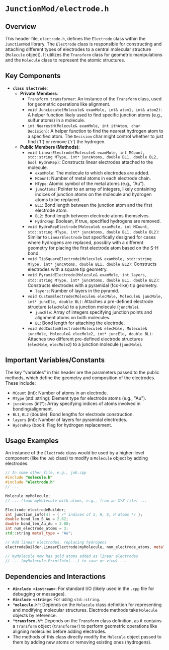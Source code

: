 # `JunctionMod/electrode.h`

## Overview

This header file, `electrode.h`, defines the `Electrode` class within the `JunctionMod` library. The `Electrode` class is responsible for constructing and attaching different types of electrodes to a central molecular structure (`Molecule` object). It utilizes the `Transform` class for geometric manipulations and the `Molecule` class to represent the atomic structures.

## Key Components

-   **`class Electrode`**:
    -   **Private Members**:
        -   `Transform transformer`: An instance of the `Transform` class, used for geometric operations like alignment.
        -   `void JuncLocate(Molecule& examMole, int& atom1, int& atom2)`: A helper function likely used to find specific junction atoms (e.g., sulfur atoms) in a molecule.
        -   `int NearestH(Molecule& examMole, int ithAtom, char Decision)`: A helper function to find the nearest hydrogen atom to a specified atom. The `Decision` char might control whether to just find ('f') or remove ('r') the hydrogen.
    -   **Public Members (Methods)**:
        -   `void LinearElectrode(Molecule& examMole, int MCount, std::string MType, int* juncAtoms, double BL1, double BL2, bool HydroRep)`: Constructs linear electrodes attached to the molecule.
            -   `examMole`: The molecule to which electrodes are added.
            -   `MCount`: Number of metal atoms in each electrode chain.
            -   `MType`: Atomic symbol of the metal atoms (e.g., "Au").
            -   `juncAtoms`: Pointer to an array of integers, likely containing indices of junction atoms on the molecule and hydrogen atoms to be replaced.
            -   `BL1`: Bond length between the junction atom and the first electrode atom.
            -   `BL2`: Bond length between electrode atoms themselves.
            -   `HydroRep`: Boolean, if true, specified hydrogens are removed.
        -   `void HydroRepElectrode(Molecule& examMole, int MCount, std::string MType, int* juncAtoms, double BL1, double BL2)`: Similar to `LinearElectrode` but specifically designed for cases where hydrogens are replaced, possibly with a different geometry for placing the first electrode atom based on the S-H bond.
        -   `void TipSquareElectrode(Molecule& examMole, std::string MType, int* juncAtoms, double BL1, double BL2)`: Constructs electrodes with a square tip geometry.
        -   `void PyramidElectrode(Molecule& examMole, int layers, std::string MType, int* juncAtoms, double BL1, double BL2)`: Constructs electrodes with a pyramidal (fcc-like) tip geometry.
            -   `layers`: Number of layers in the pyramid.
        -   `void CustomElectrode(Molecule& elecMole, Molecule& juncMole, int* juncEle, double BL)`: Attaches a pre-defined electrode structure (`elecMole`) to a junction molecule (`juncMole`).
            -   `juncEle`: Array of integers specifying junction points and alignment atoms on both molecules.
            -   `BL`: Bond length for attaching the electrode.
        -   `void AddCustomElectrode(Molecule& elecMole, Molecule& juncMole, Molecule& elecMole2, int* juncEle, double BL)`: Attaches two different pre-defined electrode structures (`elecMole`, `elecMole2`) to a junction molecule (`juncMole`).

## Important Variables/Constants

The key "variables" in this header are the parameters passed to the public methods, which define the geometry and composition of the electrodes. These include:
-   `MCount` (int): Number of atoms in an electrode.
-   `MType` (std::string): Element type for electrode atoms (e.g., "Au").
-   `juncAtoms` (int*): Array specifying indices of atoms involved in bonding/alignment.
-   `BL1`, `BL2` (double): Bond lengths for electrode construction.
-   `layers` (int): Number of layers for pyramidal electrodes.
-   `HydroRep` (bool): Flag for hydrogen replacement.

## Usage Examples

An instance of the `Electrode` class would be used by a higher-level component (like the `Job` class) to modify a `Molecule` object by adding electrodes.

```cpp
// In some other file, e.g., job.cpp
#include "molecule.h"
#include "electrode.h"
// ...

Molecule myMolecule;
// ... (load myMolecule with atoms, e.g., from an XYZ file) ...

Electrode electrodeBuilder;
int junction_info[4] = { /* indices of S, H, S, H atoms */ };
double bond_len_S_Au = 2.62;
double bond_len_Au_Au = 2.88;
int num_electrode_atoms = 3;
std::string metal_type = "Au";

// Add linear electrodes, replacing hydrogens
electrodeBuilder.LinearElectrode(myMolecule, num_electrode_atoms, metal_type, junction_info, bond_len_S_Au, bond_len_Au_Au, true);

// myMolecule now has gold atoms added as linear electrodes
// ... (myMolecule.PrintInfo(...) to save or view) ...
```

## Dependencies and Interactions

-   **`#include <iostream>`**: For standard I/O (likely used in the `.cpp` file for debugging or messages).
-   **`#include <string>`**: For using `std::string`.
-   **`"molecule.h"`**: Depends on the `Molecule` class definition for representing and modifying molecular structures. Electrode methods take `Molecule` objects by reference.
-   **`"transform.h"`**: Depends on the `Transform` class definition, as it contains a `Transform` object (`transformer`) to perform geometric operations like aligning molecules before adding electrodes.
-   The methods of this class directly modify the `Molecule` object passed to them by adding new atoms or removing existing ones (hydrogens).
```
